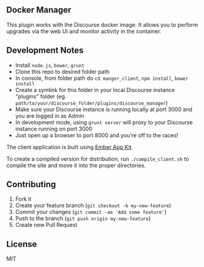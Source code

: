 ## Docker Manager

This plugin works with the Discourse docker image. It allows you to perform upgrades via the web UI and monitor activity in the container.

## Development Notes

* Install `node.js`, `bower`, `grunt`
* Clone this repo to desired folder path
* In console, from folder path do `cd manger_client`, `npm install`, `bower install`
* Create a symlink for this folder in your local Discourse instance "plugins" folder (eg. `path/to/your/discourse_folder/plugins/discourse_manager`)
* Make sure your Discourse instance is running locally at port 3000 and you are logged in as Admin
* In development mode, using `grunt server` will proxy to your Discourse instance running on port 3000
* Just open up a browser to port 8000 and you're off to the races!

The client application is built using [Ember App Kit](https://github.com/stefanpenner/ember-app-kit).

To create a compiled version for distribution, run `./compile_client.sh` to compile the site and
move it into the proper directories.

## Contributing

1. Fork it
2. Create your feature branch (`git checkout -b my-new-feature`)
3. Commit your changes (`git commit -am 'Add some feature'`)
4. Push to the branch (`git push origin my-new-feature`)
5. Create new Pull Request

## License

MIT
